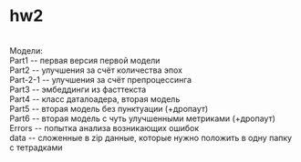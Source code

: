 # hw2
 <br>
Модели:<br>
Part1 -- первая версия первой модели<br>
Part2 -- улучшения за счёт количества эпох<br>
Part-2-1 -- улучшения за счёт препроцессинга<br>
Part3 -- эмбеддинги из фасттекста<br>
Part4 -- класс даталоадера, вторая модель <br>
Part5 -- вторая модель без пунктуации (+дропаут)<br>
Part6 -- вторая модель с чуть улучшенными метриками (+дропаут)<br>
Errors -- попытка анализа возникающих ошибок<br>
data -- сложенные в zip данные, которые нужно положить в одну папку с тетрадками
